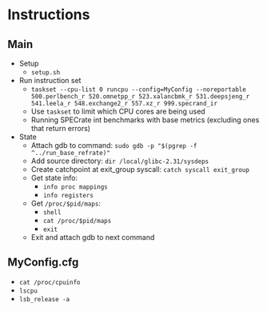# Instructions

## Main
- Setup
    - `setup.sh`
- Run instruction set
    - `taskset --cpu-list 0 runcpu --config=MyConfig --noreportable 500.perlbench_r 520.omnetpp_r 523.xalancbmk_r 531.deepsjeng_r 541.leela_r 548.exchange2_r 557.xz_r 999.specrand_ir`
    - Use `taskset` to limit which CPU cores are being used
    - Running SPECrate int benchmarks with base metrics (excluding ones that return errors)
- State
    - Attach gdb to command: `sudo gdb -p "$(pgrep -f ^../run_base_refrate)"`
    - Add source directory: `dir /local/glibc-2.31/sysdeps`
    - Create catchpoint at exit_group syscall: `catch syscall exit_group`
    - Get state info:
        - `info proc mappings`
        - `info registers`
    - Get `/proc/$pid/maps`:
        - `shell`
        - `cat /proc/$pid/maps`
        - `exit`
    - Exit and attach gdb to next command

## MyConfig.cfg
- `cat /proc/cpuinfo`
- `lscpu`
- `lsb_release -a`
